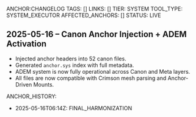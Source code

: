 ANCHOR:CHANGELOG
TAGS: []
LINKS: []
TIER: SYSTEM
TOOL_TYPE: SYSTEM_EXECUTOR
AFFECTED_ANCHORS: []
STATUS: LIVE


## 2025-05-16 – Canon Anchor Injection + ADEM Activation
- Injected anchor headers into 52 canon files.
- Generated `anchor.sys` index with full metadata.
- ADEM system is now fully operational across Canon and Meta layers.
- All files are now compatible with Crimson mesh parsing and Anchor-Driven Mounts.

ANCHOR_HISTORY:
  - 2025-05-16T06:14Z: FINAL_HARMONIZATION
